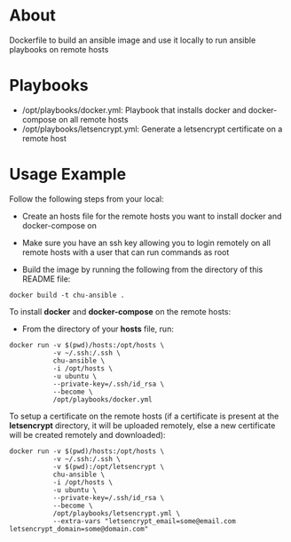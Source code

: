 # About

Dockerfile to build an ansible image and use it locally to run ansible playbooks on remote hosts

# Playbooks

- /opt/playbooks/docker.yml: Playbook that installs docker and docker-compose on all remote hosts
- /opt/playbooks/letsencrypt.yml: Generate a letsencrypt certificate on a remote host

# Usage Example

Follow the following steps from your local:

- Create an hosts file for the remote hosts you want to install docker and docker-compose on

- Make sure you have an ssh key allowing you to login remotely on all remote hosts with a user that can run commands as root

- Build the image by running the following from the directory of this README file:

```
docker build -t chu-ansible .
```

To install **docker** and **docker-compose** on the remote hosts:

- From the directory of your **hosts** file, run:

```
docker run -v $(pwd)/hosts:/opt/hosts \
           -v ~/.ssh:/.ssh \
           chu-ansible \
           -i /opt/hosts \
           -u ubuntu \
           --private-key=/.ssh/id_rsa \
           --become \
           /opt/playbooks/docker.yml
```

To setup a certificate on the remote hosts (if a certificate is present at the **letsencrypt** directory, it will be uploaded remotely, else a new certificate will be created remotely and downloaded):

```
docker run -v $(pwd)/hosts:/opt/hosts \
           -v ~/.ssh:/.ssh \
           -v $(pwd):/opt/letsencrypt \
           chu-ansible \
           -i /opt/hosts \
           -u ubuntu \
           --private-key=/.ssh/id_rsa \
           --become \
           /opt/playbooks/letsencrypt.yml \
           --extra-vars "letsencrypt_email=some@email.com letsencrypt_domain=some@domain.com"
```